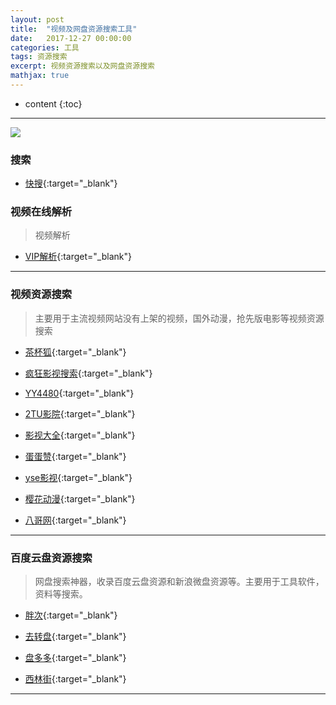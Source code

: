 ```yaml
---
layout: post
title:  "视频及网盘资源搜索工具"
date:   2017-12-27 00:00:00
categories: 工具
tags: 资源搜索
excerpt: 视频资源搜索以及网盘资源搜索
mathjax: true
---
```

* content
{:toc}
---


![](http://owlypioka.bkt.clouddn.com/H%E4%B8%80Cl.jpg)


### 搜索

- [快搜](http://search.chongbuluo.com/){:target="_blank"}


### 视频在线解析

> 视频解析

- [VIP解析](http://czjx8.com/){:target="_blank"}


---

### 视频资源搜索

> 主要用于主流视频网站没有上架的视频，国外动漫，抢先版电影等视频资源搜索

- [茶杯狐](https://www.cupfox.com/){:target="_blank"}

- [疯狂影视搜索](http://www.ifkdy.com/){:target="_blank"}

- [YY4480](http://aaqqy.com/){:target="_blank"}

- [2TU影院](http://www.82tu.cc/){:target="_blank"}

- [影视大全](http://www.yingshidaquan.cc/){:target="_blank"}

- [蛋蛋赞](https://www.dandanzan.com){:target="_blank"}

- [yse影视](http://www.yse123.com/){:target="_blank"}

- [樱花动漫](http://www.imomoe.tv){:target="_blank"}

- [八哥网](http://www.8gw.com/){:target="_blank"}

---

### 百度云盘资源搜索

> 网盘搜索神器，收录百度云盘资源和新浪微盘资源等。主要用于工具软件，资料等搜索。

- [胖次](http://www.panc.cc/){:target="_blank"}

- [去转盘](http://www.quzhuanpan.com/){:target="_blank"}

- [盘多多](http://www.panduoduo.net/){:target="_blank"} 

- [西林街](http://www.xilinjie.com/){:target="_blank"}  



---
